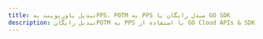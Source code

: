 ---title: تبدیل پاورپوینت بهPPS، POTM به PPS مبدل رایگان یا GO SDKdescription: تبدیل رایگانPOTM به PPS با استفاده از GO Cloud APIs & SDK. همچنین اسناد Microsoft PowerPoint را در Cloud ایجاد، ویرایش و رندر کنید.---